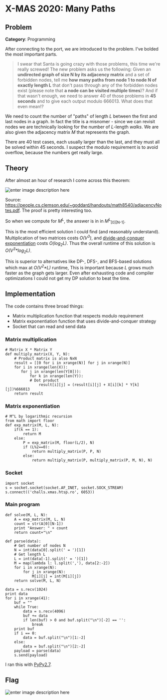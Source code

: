 ﻿# X-MAS 2020: Many Paths

## Problem
**Category**: Programming

After connecting to the port, we are introduced to the problem. I've bolded the most important parts.

> I swear that Santa is going crazy with those problems, this time we're
> really screwed! 
> The new problem asks us the following: 
> Given an **undirected graph of size N by its adjacency matrix** and a set of
> forbidden nodes, tell me **how many paths from node 1 to node N of
> exactly length L** that don't pass through any of the forbidden nodes
> exist (please note that **a node can be visited multiple times**)? 
> And if that wasn't enough, we need to answer 40 of those problems in **45  seconds** and to give each output modulo 666013. What does that even mean!?

We need to count the number of "paths" of length *L* between the first and last nodes in a graph. In fact the title is a misnomer - since we can revisit nodes we are technically looking for the number of *L*-length *walks*. We are also given the adjacency matrix *M* that represents the graph.

There are 40 test cases, each usually larger than the last, and they must all be solved within 45 seconds. I suspect the modulo requirement is to avoid overflow, because the numbers get really large.

## Theory

After almost an hour of research I come across this theorem:

![enter image description here](https://i.imgur.com/e2cpjdI.png)

Source: https://people.cs.clemson.edu/~goddard/handouts/math8540/adjacencyNotes.pdf. The proof is pretty interesting too.


So when we compute for *M*<sup>L</sup>, the answer is in in *M*<sup>L</sup><sub>[0]</sub><sub>[N-1]</sub>.

This is the most efficient solution I could find (and reasonably understand). Multiplication of two matrices costs *O(V<sup>3</sup>)*, and  [divide-and-conquer exponentiation](https://en.wikipedia.org/wiki/Exponentiation_by_squaring) costs *O(log<sub>2</sub>L)*. Thus the overall runtime of this solution is *O(V<sup>3</sup>\*log<sub>2</sub>L)*.

This is superior to alternatives like DP-, DFS-, and BFS-based solutions which max at *O(V<sup>2</sup>\*L)* runtime, This is important because *L* grows much faster as the graph gets larger. Even after exhausting code and compiler optimizations I could not get my DP solution to beat the time.

## Implementation

The code contains three broad things:

 - Matrix multiplication function that respects modulo requirement
 - Matrix exponentiation function that uses divide-and-conquer strategy
 - Socket that can read and send data

### Matrix multiplication
```
# Matrix X * Matrix Y
def multiply_matrix(X, Y, N):
	# Product matrix is also NxN
	result = [[0 for i in xrange(N)] for j in xrange(N)]
	for i in xrange(len(X)):
	   for j in xrange(len(Y[0])):
	       for k in xrange(len(Y)):
		   # Dot product
	           result[i][j] = (result[i][j] + X[i][k] * Y[k][j])%666013
	return result
```

### Matrix exponentiation
```
# M^L by logarithmic recursion
from math import floor
def exp_matrix(M, L, N):
    if(k == 1): 
     	return M
    else:
    	P = exp_matrix(M, floor(L/2), N)
    	if (L%2==0):
    		return multiply_matrix(P, P, N)
    	else:
    		return multiply_matrix(P, multiply_matrix(P, M, N), N)
```
### Socket
```
import socket
s = socket.socket(socket.AF_INET, socket.SOCK_STREAM)
s.connect(('challs.xmas.htsp.ro', 6053))
```

### Main program
```
def solve(M, L, N):
	A = exp_matrix(M, L, N)
	count = str(A[0][N-1])
	print "Answer: " + count
	return count+"\n"

def parse(data):
	# Get number of nodes N
	N = int(data[0].split(' = ')[1])
	# Get length L
	L = int(data[-1].split(' = ')[1])
	M = map(lambda l: l.split(','), data[2:-2])
	for i in xrange(N):
		for j in xrange(N):
			M[i][j] = int(M[i][j])
	return solve(M, L, N)

data = s.recv(1024)
print data
for i in xrange(41):
	buf = ""
	while True:
		data = s.recv(4096)
		buf += data
		if len(buf) > 0 and buf.split("\n")[-2] == '':
			break
	print buf
	if i == 0:
		data = buf.split("\n")[1:-2]
	else:
		data = buf.split("\n")[2:-2]
	payload = parse(data)
	s.send(payload)
```


I ran this with [PyPy2.7](https://www.pypy.org/).


## Flag
![enter image description here](https://i.imgur.com/UDZULaC.png)
